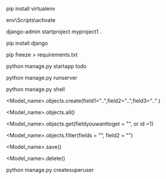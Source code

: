 <!-- install virtual environment --->
 pip install virtualenv

 <!-- activate virtual environment in cmd>-->
 env\Scripts\activate

<!-- create project-->
django-admin startproject myproject1 .
 
<!-- Install django in terminal-->
pip install django

<!-- INSTALL requirements-->
pip freeze > requirements.txt


<!-- create app-->
<!-- python manage.py <app_name>-->
python manage.py startapp todo

<!-- run django-->
python manage.py runserver



<!-- to open python shell-->
python manage.py shell


<!-- create data in terminal-->
<Model_name>.objects.create(field1="..",field2="..",field3=".." )

<!-- Get all the data of the model-->
<Model_name>.objects.all()

<!-- Get single data of the model-->
<Model_name>.objects.get(fieldyouwanttoget = "", or id =1)

<!-- Filter data-->
<Model_name>.objects.filter(fields = "", field2 = "")

<!-- save the data-->
<Model_name>.save()

<!-- delete datal-->
<Model_name>.delete()

<!-- activate/create/add adminuser-->
python manage.py createsuperuser




